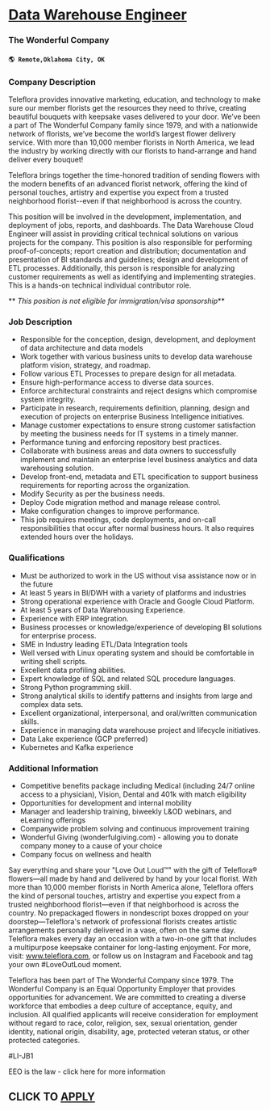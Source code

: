 # [Data Warehouse Engineer](https://www.remotewlb.com/apply/data-warehouse-engineer-109023)  
### The Wonderful Company  
#### `🌎 Remote,Oklahoma City, OK`  

### **Company Description**

Teleflora provides innovative marketing, education, and technology to make sure our member florists get the resources they need to thrive, creating beautiful bouquets with keepsake vases delivered to your door. We’ve been a part of The Wonderful Company family since 1979, and with a nationwide network of florists, we’ve become the world’s largest flower delivery service. With more than 10,000 member florists in North America, we lead the industry by working directly with our florists to hand-arrange and hand deliver every bouquet!

Teleflora brings together the time-honored tradition of sending flowers with the modern benefits of an advanced florist network, offering the kind of personal touches, artistry and expertise you expect from a trusted neighborhood florist--even if that neighborhood is across the country.

This position will be involved in the development, implementation, and deployment of jobs, reports, and dashboards. The Data Warehouse Cloud Engineer will assist in providing critical technical solutions on various projects for the company. This position is also responsible for performing proof-of-concepts; report creation and distribution; documentation and presentation of BI standards and guidelines; design and development of ETL processes. Additionally, this person is responsible for analyzing customer requirements as well as identifying and implementing strategies. This is a hands-on technical individual contributor role.

 ** _This position is not eligible for immigration/visa sponsorship_**

###  **Job Description**

  * Responsible for the conception, design, development, and deployment of data architecture and data models
  * Work together with various business units to develop data warehouse platform vision, strategy, and roadmap.
  * Follow various ETL Processes to prepare design for all metadata.
  * Ensure high-performance access to diverse data sources.
  * Enforce architectural constraints and reject designs which compromise system integrity.
  * Participate in research, requirements definition, planning, design and execution of projects on enterprise Business Intelligence initiatives.
  * Manage customer expectations to ensure strong customer satisfaction by meeting the business needs for IT systems in a timely manner.
  * Performance tuning and enforcing repository best practices.
  * Collaborate with business areas and data owners to successfully implement and maintain an enterprise level business analytics and data warehousing solution.
  * Develop front-end, metadata and ETL specification to support business requirements for reporting across the organization.
  * Modify Security as per the business needs.
  * Deploy Code migration method and manage release control.
  * Make configuration changes to improve performance.
  * This job requires meetings, code deployments, and on-call responsibilities that occur after normal business hours. It also requires extended hours over the holidays.

###  **Qualifications**

  * Must be authorized to work in the US without visa assistance now or in the future
  * At least 5 years in BI/DWH with a variety of platforms and industries
  * Strong operational experience with Oracle and Google Cloud Platform.
  * At least 5 years of Data Warehousing Experience.
  * Experience with ERP integration.
  * Business processes or knowledge/experience of developing BI solutions for enterprise process.
  * SME in Industry leading ETL/Data Integration tools
  * Well versed with Linux operating system and should be comfortable in writing shell scripts.
  * Excellent data profiling abilities.
  * Expert knowledge of SQL and related SQL procedure languages.
  * Strong Python programming skill.
  * Strong analytical skills to identify patterns and insights from large and complex data sets.
  * Excellent organizational, interpersonal, and oral/written communication skills.
  * Experience in managing data warehouse project and lifecycle initiatives.
  * Data Lake experience (GCP preferred)
  * Kubernetes and Kafka experience

###  **Additional Information**

  * Competitive benefits package including Medical (including 24/7 online access to a physician), Vision, Dental and 401k with match eligibility
  * Opportunities for development and internal mobility
  * Manager and leadership training, biweekly L&OD webinars, and eLearning offerings
  * Companywide problem solving and continuous improvement training
  * Wonderful Giving (wonderfulgiving.com) - allowing you to donate company money to a cause of your choice
  * Company focus on wellness and health 

Say everything and share your "Love Out Loud™" with the gift of Teleflora® flowers—all made by hand and delivered by hand by your local florist. With more than 10,000 member florists in North America alone, Teleflora offers the kind of personal touches, artistry and expertise you expect from a trusted neighborhood florist—even if that neighborhood is across the country. No prepackaged flowers in nondescript boxes dropped on your doorstep—Teleflora's network of professional florists creates artistic arrangements personally delivered in a vase, often on the same day. Teleflora makes every day an occasion with a two-in-one gift that includes a multipurpose keepsake container for long-lasting enjoyment. For more, visit: www.teleflora.com, or follow us on Instagram and Facebook and tag your own #LoveOutLoud moment.

Teleflora has been part of The Wonderful Company since 1979. The Wonderful Company is an Equal Opportunity Employer that provides opportunities for advancement. We are committed to creating a diverse workforce that embodies a deep culture of acceptance, equity, and inclusion. All qualified applicants will receive consideration for employment without regard to race, color, religion, sex, sexual orientation, gender identity, national origin, disability, age, protected veteran status, or other protected categories.

#LI-JB1

EEO is the law - click here for more information

  
## CLICK TO [APPLY](https://www.remotewlb.com/apply/data-warehouse-engineer-109023)


